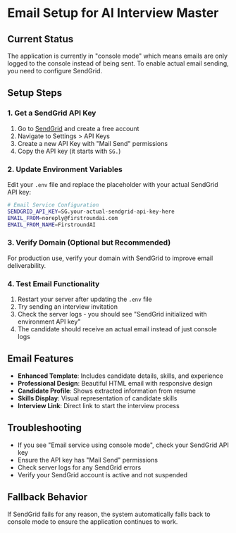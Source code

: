 # Email Setup for AI Interview Master

## Current Status
The application is currently in "console mode" which means emails are only logged to the console instead of being sent. To enable actual email sending, you need to configure SendGrid.

## Setup Steps

### 1. Get a SendGrid API Key
1. Go to [SendGrid](https://sendgrid.com/) and create a free account
2. Navigate to Settings > API Keys
3. Create a new API Key with "Mail Send" permissions
4. Copy the API key (it starts with `SG.`)

### 2. Update Environment Variables
Edit your `.env` file and replace the placeholder with your actual SendGrid API key:

```bash
# Email Service Configuration
SENDGRID_API_KEY=SG.your-actual-sendgrid-api-key-here
EMAIL_FROM=noreply@firstroundai.com
EMAIL_FROM_NAME=FirstroundAI
```

### 3. Verify Domain (Optional but Recommended)
For production use, verify your domain with SendGrid to improve email deliverability.

### 4. Test Email Functionality
1. Restart your server after updating the `.env` file
2. Try sending an interview invitation
3. Check the server logs - you should see "SendGrid initialized with environment API key"
4. The candidate should receive an actual email instead of just console logs

## Email Features
- **Enhanced Template**: Includes candidate details, skills, and experience
- **Professional Design**: Beautiful HTML email with responsive design
- **Candidate Profile**: Shows extracted information from resume
- **Skills Display**: Visual representation of candidate skills
- **Interview Link**: Direct link to start the interview process

## Troubleshooting
- If you see "Email service using console mode", check your SendGrid API key
- Ensure the API key has "Mail Send" permissions
- Check server logs for any SendGrid errors
- Verify your SendGrid account is active and not suspended

## Fallback Behavior
If SendGrid fails for any reason, the system automatically falls back to console mode to ensure the application continues to work. 